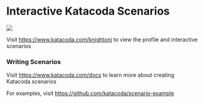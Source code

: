 # Interactive Katacoda Scenarios

[![](http://shields.katacoda.com/katacoda/knightonj/count.svg)](https://www.katacoda.com/knightonj "Get your profile on Katacoda.com")

Visit https://www.katacoda.com/knightonj to view the profile and interactive scenarios

### Writing Scenarios
Visit https://www.katacoda.com/docs to learn more about creating Katacoda scenarios

For examples, visit https://github.com/katacoda/scenario-example
